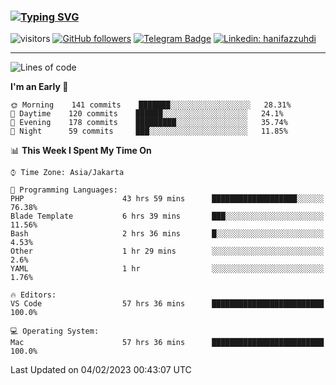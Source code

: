 ### [![Typing SVG](https://readme-typing-svg.herokuapp.com?font=lato&size=22&lines=Hi+There+👋)](https://git.io/typing-svg) 

![visitors](https://visitor-badge.glitch.me/badge?page_id=hanifazzuhdi.hanifazzuhdi)
[![GitHub followers](https://img.shields.io/github/followers/hanifazzuhdi?label=Follow&style=social)](https://github.com/hanifazzuhdi/?tab=follow) 
[![Telegram Badge](https://img.shields.io/badge/-hanif0198-blue?style=social&logo=telegram&link=https://www.t.me/hanif0198/)](https://www.t.me/hanif0198/) 
[![Linkedin: hanifazzuhdi](https://img.shields.io/badge/-hanifazzuhdi-blue?style=flat-square&logo=Linkedin&logoColor=white&link=https://www.linkedin.com/in/hanif-az-zuhdi-69688019b/)](https://www.linkedin.com/in/hanif-az-zuhdi-69688019b/) 

<hr/>

<!--START_SECTION:waka-->
![Lines of code](https://img.shields.io/badge/From%20Hello%20World%20I%27ve%20Written-6%20Million%20lines%20of%20code-blue)

**I'm an Early 🐤** 

```text
🌞 Morning    141 commits    ███████░░░░░░░░░░░░░░░░░░   28.31% 
🌆 Daytime    120 commits    ██████░░░░░░░░░░░░░░░░░░░   24.1% 
🌃 Evening    178 commits    █████████░░░░░░░░░░░░░░░░   35.74% 
🌙 Night      59 commits     ███░░░░░░░░░░░░░░░░░░░░░░   11.85%

```


📊 **This Week I Spent My Time On** 

```text
⌚︎ Time Zone: Asia/Jakarta

💬 Programming Languages: 
PHP                      43 hrs 59 mins      ███████████████████░░░░░░   76.38% 
Blade Template           6 hrs 39 mins       ███░░░░░░░░░░░░░░░░░░░░░░   11.56% 
Bash                     2 hrs 36 mins       █░░░░░░░░░░░░░░░░░░░░░░░░   4.53% 
Other                    1 hr 29 mins        ░░░░░░░░░░░░░░░░░░░░░░░░░   2.6% 
YAML                     1 hr                ░░░░░░░░░░░░░░░░░░░░░░░░░   1.76%

🔥 Editors: 
VS Code                  57 hrs 36 mins      █████████████████████████   100.0%

💻 Operating System: 
Mac                      57 hrs 36 mins      █████████████████████████   100.0%

```


 Last Updated on 04/02/2023 00:43:07 UTC
<!--END_SECTION:waka-->
